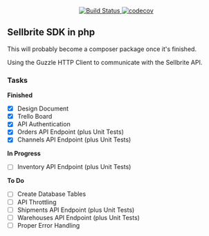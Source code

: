 <p align="center">
    <a href="https://travis-ci.org/dqfan2012/sellbrite-sdk" rel="nofollow">
        <img src="https://travis-ci.org/dqfan2012/sellbrite-sdk.svg?branch=master" alt="Build Status" style="max-width: 100%;">
    </a>
    <a href="https://codecov.io/gh/dqfan2012/sellbrite-sdk" rel="nofollow">
        <img src="https://codecov.io/gh/dqfan2012/sellbrite-sdk/branch/master/graph/badge.svg" alt="codecov" style="max-width: 100%;" />
    </a>
</p>

## Sellbrite SDK in php

This will probably become a composer package once it's finished.

Using the Guzzle HTTP Client to communicate with the Sellbrite API.

### Tasks

**Finished**

 - [x] Design Document
 - [x] Trello Board
 - [x] API Authentication
 - [x] Orders API Endpoint (plus Unit Tests)
 - [x] Channels API Endpoint (plus Unit Tests)

**In Progress**

 - [ ] Inventory API Endpoint (plus Unit Tests)

**To Do**
 - [ ] Create Database Tables
 - [ ] API Throttling
 - [ ] Shipments API Endpoint (plus Unit Tests)
 - [ ] Warehouses API Endpoint (plus Unit Tests)
 - [ ] Proper Error Handling
